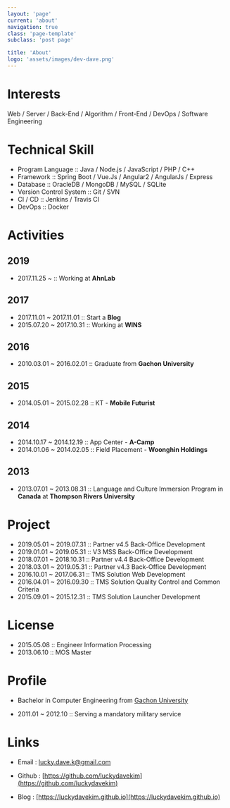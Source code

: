 ```yaml
---
layout: 'page'
current: 'about'
navigation: true
class: 'page-template'
subclass: 'post page'

title: 'About'
logo: 'assets/images/dev-dave.png'
---
```


# Interests
Web / Server / Back-End / Algorithm / Front-End / DevOps / Software Engineering

# Technical Skill
- Program Language :: Java / Node.js / JavaScript / PHP / C++
- Framework :: Spring Boot / Vue.Js / Angular2 / AngularJs / Express 
- Database :: OracleDB / MongoDB / MySQL / SQLite
- Version Control System :: Git / SVN
- CI / CD :: Jenkins / Travis CI
- DevOps :: Docker

# Activities
## 2019
- 2017.11.25 ~ :: Working at **AhnLab**

## 2017
- 2017.11.01 ~ 2017.11.01 :: Start a **Blog**
- 2015.07.20 ~ 2017.10.31 :: Working at **WINS**

## 2016
- 2010.03.01 ~ 2016.02.01 :: Graduate from **Gachon University**

## 2015
- 2014.05.01 ~ 2015.02.28 :: KT - **Mobile Futurist**

## 2014
- 2014.10.17 ~ 2014.12.19 :: App Center - **A-Camp**
- 2014.01.06 ~ 2014.02.05 :: Field Placement - **Woonghin Holdings**

## 2013
- 2013.07.01 ~ 2013.08.31 :: Language and Culture Immersion Program in **Canada** at **Thompson Rivers University** 

# Project
- 2019.05.01 ~ 2019.07.31 :: Partner v4.5 Back-Office Development
- 2019.01.01 ~ 2019.05.31 :: V3 MSS Back-Office Development
- 2018.07.01 ~ 2018.10.31 :: Partner v4.4 Back-Office Development
- 2018.03.01 ~ 2019.05.31 :: Partner v4.3 Back-Office Development
- 2016.10.01 ~ 2017.06.31 :: TMS Solution Web Development
- 2016.04.01 ~ 2016.09.30 :: TMS Solution Quality Control and Common Criteria
- 2015.09.01 ~ 2015.12.31 :: TMS Solution Launcher Development

# License
- 2015.05.08 :: Engineer Information Processing
- 2013.06.10 :: MOS Master

# Profile
- Bachelor in Computer Engineering from [Gachon University](http://www.gachon.ac.kr/)

- 2011.01 ~ 2012.10 :: Serving a mandatory military service

# Links
- Email : lucky.dave.k@gmail.com

- Github : [https://github.com/luckydavekim](https://github.com/luckydavekim)

- Blog : [https://luckydavekim.github.io](https://luckydavekim.github.io)